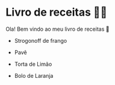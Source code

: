 # Livro de receitas :man_cook:



Ola! Bem vindo ao meu livro de receitas :wave:

- Strogonoff de frango

- Pavê

- Torta de Limão

- Bolo de Laranja

  

